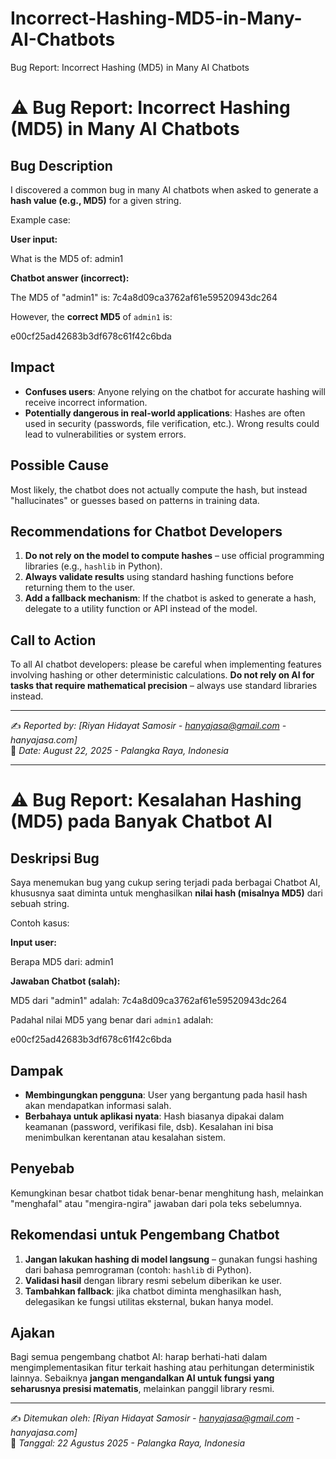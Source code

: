 # Incorrect-Hashing-MD5-in-Many-AI-Chatbots
Bug Report: Incorrect Hashing (MD5) in Many AI Chatbots

# ⚠️ Bug Report: Incorrect Hashing (MD5) in Many AI Chatbots

## Bug Description
I discovered a common bug in many AI chatbots when asked to generate a **hash value (e.g., MD5)** for a given string.  

Example case:  

**User input:**  

What is the MD5 of: admin1

**Chatbot answer (incorrect):**  

The MD5 of "admin1" is: 7c4a8d09ca3762af61e59520943dc264


However, the **correct MD5** of `admin1` is:  

e00cf25ad42683b3df678c61f42c6bda

## Impact
- **Confuses users**: Anyone relying on the chatbot for accurate hashing will receive incorrect information.  
- **Potentially dangerous in real-world applications**: Hashes are often used in security (passwords, file verification, etc.). Wrong results could lead to vulnerabilities or system errors.  

## Possible Cause
Most likely, the chatbot does not actually compute the hash, but instead "hallucinates" or guesses based on patterns in training data.  

## Recommendations for Chatbot Developers
1. **Do not rely on the model to compute hashes** – use official programming libraries (e.g., `hashlib` in Python).  
2. **Always validate results** using standard hashing functions before returning them to the user.  
3. **Add a fallback mechanism**: If the chatbot is asked to generate a hash, delegate to a utility function or API instead of the model.  

## Call to Action
To all AI chatbot developers: please be careful when implementing features involving hashing or other deterministic calculations. **Do not rely on AI for tasks that require mathematical precision** – always use standard libraries instead.  

---

✍️ _Reported by: [Riyan Hidayat Samosir - hanyajasa@gmail.com - hanyajasa.com]_  
📅 _Date: August 22, 2025 - Palangka Raya, Indonesia_  


_____


# ⚠️ Bug Report: Kesalahan Hashing (MD5) pada Banyak Chatbot AI

## Deskripsi Bug
Saya menemukan bug yang cukup sering terjadi pada berbagai Chatbot AI, khususnya saat diminta untuk menghasilkan **nilai hash (misalnya MD5)** dari sebuah string.  

Contoh kasus:  

**Input user:**  

Berapa MD5 dari: admin1


**Jawaban Chatbot (salah):**  

MD5 dari "admin1" adalah: 7c4a8d09ca3762af61e59520943dc264


Padahal nilai MD5 yang benar dari `admin1` adalah:  

e00cf25ad42683b3df678c61f42c6bda


## Dampak
- **Membingungkan pengguna**: User yang bergantung pada hasil hash akan mendapatkan informasi salah.  
- **Berbahaya untuk aplikasi nyata**: Hash biasanya dipakai dalam keamanan (password, verifikasi file, dsb). Kesalahan ini bisa menimbulkan kerentanan atau kesalahan sistem.  

## Penyebab
Kemungkinan besar chatbot tidak benar-benar menghitung hash, melainkan "menghafal" atau "mengira-ngira" jawaban dari pola teks sebelumnya.  

## Rekomendasi untuk Pengembang Chatbot
1. **Jangan lakukan hashing di model langsung** – gunakan fungsi hashing dari bahasa pemrograman (contoh: `hashlib` di Python).  
2. **Validasi hasil** dengan library resmi sebelum diberikan ke user.  
3. **Tambahkan fallback**: jika chatbot diminta menghasilkan hash, delegasikan ke fungsi utilitas eksternal, bukan hanya model.  

## Ajakan
Bagi semua pengembang chatbot AI: harap berhati-hati dalam mengimplementasikan fitur terkait hashing atau perhitungan deterministik lainnya. Sebaiknya **jangan mengandalkan AI untuk fungsi yang seharusnya presisi matematis**, melainkan panggil library resmi.  

---

✍️ _Ditemukan oleh: [Riyan Hidayat Samosir - hanyajasa@gmail.com - hanyajasa.com]_  
📅 _Tanggal: 22 Agustus 2025 - Palangka Raya, Indonesia_  
